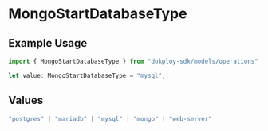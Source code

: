 # MongoStartDatabaseType

## Example Usage

```typescript
import { MongoStartDatabaseType } from "dokploy-sdk/models/operations";

let value: MongoStartDatabaseType = "mysql";
```

## Values

```typescript
"postgres" | "mariadb" | "mysql" | "mongo" | "web-server"
```